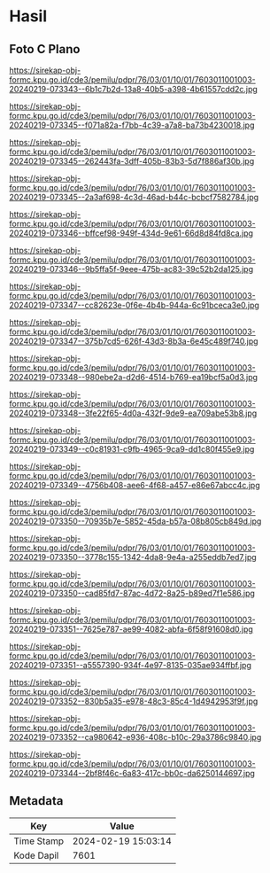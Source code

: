 # Hasil

## Foto C Plano

https://sirekap-obj-formc.kpu.go.id/cde3/pemilu/pdpr/76/03/01/10/01/7603011001003-20240219-073343--6b1c7b2d-13a8-40b5-a398-4b61557cdd2c.jpg

https://sirekap-obj-formc.kpu.go.id/cde3/pemilu/pdpr/76/03/01/10/01/7603011001003-20240219-073345--f071a82a-f7bb-4c39-a7a8-ba73b4230018.jpg

https://sirekap-obj-formc.kpu.go.id/cde3/pemilu/pdpr/76/03/01/10/01/7603011001003-20240219-073345--262443fa-3dff-405b-83b3-5d7f886af30b.jpg

https://sirekap-obj-formc.kpu.go.id/cde3/pemilu/pdpr/76/03/01/10/01/7603011001003-20240219-073345--2a3af698-4c3d-46ad-b44c-bcbcf7582784.jpg

https://sirekap-obj-formc.kpu.go.id/cde3/pemilu/pdpr/76/03/01/10/01/7603011001003-20240219-073346--bffcef98-949f-434d-9e61-66d8d84fd8ca.jpg

https://sirekap-obj-formc.kpu.go.id/cde3/pemilu/pdpr/76/03/01/10/01/7603011001003-20240219-073346--9b5ffa5f-9eee-475b-ac83-39c52b2da125.jpg

https://sirekap-obj-formc.kpu.go.id/cde3/pemilu/pdpr/76/03/01/10/01/7603011001003-20240219-073347--cc82623e-0f6e-4b4b-944a-6c91bceca3e0.jpg

https://sirekap-obj-formc.kpu.go.id/cde3/pemilu/pdpr/76/03/01/10/01/7603011001003-20240219-073347--375b7cd5-626f-43d3-8b3a-6e45c489f740.jpg

https://sirekap-obj-formc.kpu.go.id/cde3/pemilu/pdpr/76/03/01/10/01/7603011001003-20240219-073348--980ebe2a-d2d6-4514-b769-ea19bcf5a0d3.jpg

https://sirekap-obj-formc.kpu.go.id/cde3/pemilu/pdpr/76/03/01/10/01/7603011001003-20240219-073348--3fe22f65-4d0a-432f-9de9-ea709abe53b8.jpg

https://sirekap-obj-formc.kpu.go.id/cde3/pemilu/pdpr/76/03/01/10/01/7603011001003-20240219-073349--c0c81931-c9fb-4965-9ca9-dd1c80f455e9.jpg

https://sirekap-obj-formc.kpu.go.id/cde3/pemilu/pdpr/76/03/01/10/01/7603011001003-20240219-073349--4756b408-aee6-4f68-a457-e86e67abcc4c.jpg

https://sirekap-obj-formc.kpu.go.id/cde3/pemilu/pdpr/76/03/01/10/01/7603011001003-20240219-073350--70935b7e-5852-45da-b57a-08b805cb849d.jpg

https://sirekap-obj-formc.kpu.go.id/cde3/pemilu/pdpr/76/03/01/10/01/7603011001003-20240219-073350--3778c155-1342-4da8-9e4a-a255eddb7ed7.jpg

https://sirekap-obj-formc.kpu.go.id/cde3/pemilu/pdpr/76/03/01/10/01/7603011001003-20240219-073350--cad85fd7-87ac-4d72-8a25-b89ed7f1e586.jpg

https://sirekap-obj-formc.kpu.go.id/cde3/pemilu/pdpr/76/03/01/10/01/7603011001003-20240219-073351--7625e787-ae99-4082-abfa-6f58f91608d0.jpg

https://sirekap-obj-formc.kpu.go.id/cde3/pemilu/pdpr/76/03/01/10/01/7603011001003-20240219-073351--a5557390-934f-4e97-8135-035ae934ffbf.jpg

https://sirekap-obj-formc.kpu.go.id/cde3/pemilu/pdpr/76/03/01/10/01/7603011001003-20240219-073352--830b5a35-e978-48c3-85c4-1d4942953f9f.jpg

https://sirekap-obj-formc.kpu.go.id/cde3/pemilu/pdpr/76/03/01/10/01/7603011001003-20240219-073352--ca980642-e936-408c-b10c-29a3786c9840.jpg

https://sirekap-obj-formc.kpu.go.id/cde3/pemilu/pdpr/76/03/01/10/01/7603011001003-20240219-073344--2bf8f46c-6a83-417c-bb0c-da6250144697.jpg


## Metadata

| Key        | Value               |
| ---------- | ------------------- |
| Time Stamp | 2024-02-19 15:03:14 |
| Kode Dapil | 7601                |



